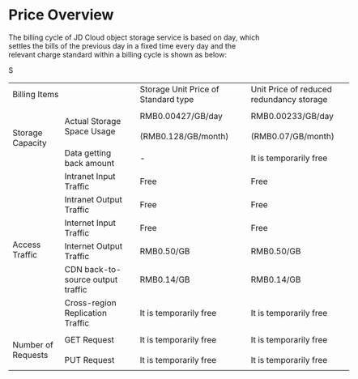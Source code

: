 # Price Overview

The billing cycle of JD Cloud object storage service is based on day, which settles the bills of the previous day in a fixed time every day and the relevant charge standard within a billing cycle is shown as below:

<body link="#0563C1" vlink="#954F72">

<table border=0 cellpadding=0 cellspacing=0 width=673 style='border-collapse:
 collapse;table-layout:fixed;width:505pt;border-spacing: 0px;font-variant-ligatures: normal;
 font-variant-caps: normal;orphans: 2;text-align:start;widows: 2;-webkit-text-stroke-width: 0px;
 text-decoration-style: initial;text-decoration-color: initial'>
 <col width=96 style='mso-width-source:userset;mso-width-alt:3072;width:72pt'>
 <col width=160 style='mso-width-source:userset;mso-width-alt:5120;width:120pt'>
 <col width=219 style='mso-width-source:userset;mso-width-alt:6997;width:164pt'>
 <col width=198 style='mso-width-source:userset;mso-width-alt:6336;width:149pt'>
 <tr height=40 style='mso-height-source:userset;height:30.0pt'>
  <td colspan=2 height=40 class=xl65 width=256 style='height:30.0pt;width:192pt'>Billing Items</td>
  <td class=xl65 width=219 style='border-left:none;width:164pt'>Storage Unit Price of Standard type</td>
  <td class=xl65 width=198 style='border-left:none;width:149pt'>Unit Price of reduced redundancy storage</td>
 </tr>
 <tr height=40 style='mso-height-source:userset;height:30.0pt'>
  <td rowspan=3 height=120 class=xl66 width=96 style='height:90.0pt;border-top:
  none;width:72pt'>Storage Capacity</td>
  <td rowspan=2 class=xl66 width=160 style='border-top:none;width:120pt'>Actual Storage Space Usage</td>
  S<td class=xl66 width=219 style='border-top:none;border-left:none;width:164pt'>RMB0.00427/GB/day</td>
  <td class=xl66 width=198 style='border-top:none;border-left:none;width:149pt'>RMB0.00233/GB/day</td>
 </tr>
 <tr height=40 style='mso-height-source:userset;height:30.0pt'>
  <td height=40 class=xl66 width=219 style='height:30.0pt;border-top:none;
  border-left:none;width:164pt'>(RMB0.128/GB/month)</td>
  <td class=xl66 width=198 style='border-top:none;border-left:none;width:149pt'>(RMB0.07/GB/month)</td>
 </tr>
 <tr height=40 style='mso-height-source:userset;height:30.0pt'>
  <td height=40 class=xl66 width=160 style='height:30.0pt;border-top:none;
  border-left:none;width:120pt'>Data getting back amount</td>
  <td class=xl66 width=219 style='border-top:none;border-left:none;width:164pt'>-</td>
  <td class=xl66 width=198 style='border-top:none;border-left:none;width:149pt'>It is temporarily free</td>
 </tr>
 <tr height=40 style='mso-height-source:userset;height:30.0pt'>
  <td rowspan=6 height=240 class=xl66 width=96 style='height:180.0pt;
  border-top:none;width:72pt'>Access Traffic</td>
  <td class=xl66 width=160 style='border-top:none;border-left:none;width:120pt'>Intranet Input Traffic</td>
  <td class=xl66 width=219 style='border-top:none;border-left:none;width:164pt'>Free</td>
  <td class=xl66 width=198 style='border-top:none;border-left:none;width:149pt'>Free</td>
 </tr>
 <tr height=40 style='mso-height-source:userset;height:30.0pt'>
  <td height=40 class=xl66 width=160 style='height:30.0pt;border-top:none;
  border-left:none;width:120pt'>Intranet Output Traffic</td>
  <td class=xl66 width=219 style='border-top:none;border-left:none;width:164pt'>Free</td>
  <td class=xl66 width=198 style='border-top:none;border-left:none;width:149pt'>Free</td>
 </tr>
 <tr height=40 style='mso-height-source:userset;height:30.0pt'>
  <td height=40 class=xl66 width=160 style='height:30.0pt;border-top:none;
  border-left:none;width:120pt'>Internet Input Traffic</td>
  <td class=xl66 width=219 style='border-top:none;border-left:none;width:164pt'>Free</td>
  <td class=xl66 width=198 style='border-top:none;border-left:none;width:149pt'>Free</td>
 </tr>
 <tr height=40 style='mso-height-source:userset;height:30.0pt'>
  <td height=40 class=xl66 width=160 style='height:30.0pt;border-top:none;
  border-left:none;width:120pt'>Internet Output Traffic</td>
  <td class=xl66 width=219 style='border-top:none;border-left:none;width:164pt'>RMB0.50/GB</td>
  <td class=xl66 width=198 style='border-top:none;border-left:none;width:149pt'>RMB0.50/GB</td>
 </tr>
 <tr height=40 style='mso-height-source:userset;height:30.0pt'>
  <td height=40 class=xl66 width=160 style='height:30.0pt;border-top:none;
  border-left:none;width:120pt'>CDN back-to-source output traffic</td>
  <td class=xl66 width=219 style='border-top:none;border-left:none;width:164pt'>RMB0.14/GB</td>
  <td class=xl66 width=198 style='border-top:none;border-left:none;width:149pt'>RMB0.14/GB</td>
 </tr>
 <tr height=40 style='mso-height-source:userset;height:30.0pt'>
  <td height=40 class=xl66 width=160 style='height:30.0pt;border-top:none;
  border-left:none;width:120pt'>Cross-region Replication Traffic</td>
  <td class=xl66 width=219 style='border-top:none;border-left:none;width:164pt'>It is temporarily free</td>
  <td class=xl66 width=198 style='border-top:none;border-left:none;width:149pt'>It is temporarily free</td>
 </tr>
 <tr height=40 style='mso-height-source:userset;height:30.0pt'>
  <td rowspan=2 height=80 class=xl66 width=96 style='height:60.0pt;border-top:
  none;width:72pt'>Number of Requests</td>
  <td class=xl66 width=160 style='border-top:none;border-left:none;width:120pt'>GET Request</td>
  <td class=xl66 width=219 style='border-top:none;border-left:none;width:164pt'>It is temporarily free</td>
  <td class=xl66 width=198 style='border-top:none;border-left:none;width:149pt'>It is temporarily free</td>
 </tr>
 <tr height=40 style='mso-height-source:userset;height:30.0pt'>
  <td height=40 class=xl66 width=160 style='height:30.0pt;border-top:none;
  border-left:none;width:120pt'>PUT Request</td>
  <td class=xl66 width=219 style='border-top:none;border-left:none;width:164pt'>It is temporarily free</td>
  <td class=xl66 width=198 style='border-top:none;border-left:none;width:149pt'>It is temporarily free</td>
 </tr>
</table>
